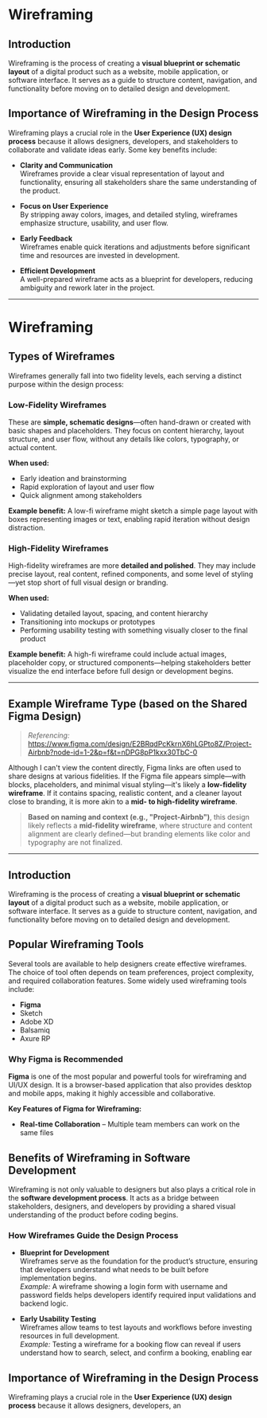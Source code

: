 # Wireframing

## Introduction
Wireframing is the process of creating a **visual blueprint or schematic layout** of a digital product such as a website, mobile application, or software interface. It serves as a guide to structure content, navigation, and functionality before moving on to detailed design and development.

## Importance of Wireframing in the Design Process
Wireframing plays a crucial role in the **User Experience (UX) design process** because it allows designers, developers, and stakeholders to collaborate and validate ideas early. Some key benefits include:

- **Clarity and Communication**  
  Wireframes provide a clear visual representation of layout and functionality, ensuring all stakeholders share the same understanding of the product.

- **Focus on User Experience**  
  By stripping away colors, images, and detailed styling, wireframes emphasize structure, usability, and user flow.

- **Early Feedback**  
  Wireframes enable quick iterations and adjustments before significant time and resources are invested in development.

- **Efficient Development**  
  A well-prepared wireframe acts as a blueprint for developers, reducing ambiguity and rework later in the project.

---
# Wireframing
## Types of Wireframes

Wireframes generally fall into two fidelity levels, each serving a distinct purpose within the design process:

### Low-Fidelity Wireframes
These are **simple, schematic designs**—often hand-drawn or created with basic shapes and placeholders. They focus on content hierarchy, layout structure, and user flow, without any details like colors, typography, or actual content.

**When used:**  
- Early ideation and brainstorming  
- Rapid exploration of layout and user flow  
- Quick alignment among stakeholders

**Example benefit:** A low-fi wireframe might sketch a simple page layout with boxes representing images or text, enabling rapid iteration without design distraction.

### High-Fidelity Wireframes
High-fidelity wireframes are more **detailed and polished**. They may include precise layout, real content, refined components, and some level of styling—yet stop short of full visual design or branding.

**When used:**  
- Validating detailed layout, spacing, and content hierarchy  
- Transitioning into mockups or prototypes  
- Performing usability testing with something visually closer to the final product

**Example benefit:** A high-fi wireframe could include actual images, placeholder copy, or structured components—helping stakeholders better visualize the end interface before full design or development begins.

---

## Example Wireframe Type (based on the Shared Figma Design)

> *Referencing:* https://www.figma.com/design/E2BRqdPcKkrnX6hLGPto8Z/Project-Airbnb?node-id=1-2&p=f&t=nDPG8pP1kxx30TbC-0

Although I can't view the content directly, Figma links are often used to share designs at various fidelities. If the Figma file appears simple—with blocks, placeholders, and minimal visual styling—it's likely a **low-fidelity wireframe**. If it contains spacing, realistic content, and a cleaner layout close to branding, it is more akin to a **mid- to high-fidelity wireframe**.

> **Based on naming and context (e.g., "Project-Airbnb")**, this design likely reflects a **mid-fidelity wireframe**, where structure and content alignment are clearly defined—but branding elements like color and typography are not finalized.

---



## Introduction
Wireframing is the process of creating a **visual blueprint or schematic layout** of a digital product such as a website, mobile application, or software interface. It serves as a guide to structure content, navigation, and functionality before moving on to detailed design and development.

## Popular Wireframing Tools

Several tools are available to help designers create effective wireframes. The choice of tool often depends on team preferences, project complexity, and required collaboration features. Some widely used wireframing tools include:

- **Figma**  
- Sketch  
- Adobe XD  
- Balsamiq  
- Axure RP  

### Why Figma is Recommended
**Figma** is one of the most popular and powerful tools for wireframing and UI/UX design. It is a browser-based application that also provides desktop and mobile apps, making it highly accessible and collaborative.  

**Key Features of Figma for Wireframing:**
- **Real-time Collaboration** – Multiple team members can work on the same files

## Benefits of Wireframing in Software Development

Wireframing is not only valuable to designers but also plays a critical role in the **software development process**. It acts as a bridge between stakeholders, designers, and developers by providing a shared visual understanding of the product before coding begins.  

### How Wireframes Guide the Design Process
- **Blueprint for Development**  
  Wireframes serve as the foundation for the product’s structure, ensuring that developers understand what needs to be built before implementation begins.  
  *Example:* A wireframe showing a login form with username and password fields helps developers identify required input validations and backend logic.

- **Early Usability Testing**  
  Wireframes allow teams to test layouts and workflows before investing resources in full development.  
  *Example:* Testing a wireframe for a booking flow can reveal if users understand how to search, select, and confirm a booking, enabling ear



## Importance of Wireframing in the Design Process
Wireframing plays a crucial role in the **User Experience (UX) design process** because it allows designers, developers, an
